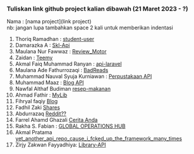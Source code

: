 ### **Tuliskan link github project kalian dibawah (21 Maret 2023 - ?)**  

Nama : [nama project](link project)  
nb: jangan lupa tambahkan space 2 kali untuk memberikan indentasi  

1. Thoriq Ramadhan : [student-user](https://github.com/thoriqramadhan/StudentApi)  
2. Damarazka A : [Skl-Api](https://github.com/Damarazka/skl-api)  
3. Maulana Nur Fawwaz : [Review_Motor](https://github.com/Fawwaz129/review_motor)  
4. Zaidan : [Teemy](https://github.com/firrizq/nahtateem-api)  
5. Akmal Faiq Muhammad Ranyan : [api-laravel](https://github.com/akmlrnyn/api-laravel)  
6. Maulana Ade Fathurrozaqi : [BadReads](https://github.com/maulzzzaqi/BadReads-API)  
7. Muhammad Nauval Syuja Kurniawan : [Perpustakaan API](https://github.com/petelpop/perpustakaan-API.git)  
8. Muhammad Maaz : [Blog API](https://github.com/maazshakeel/skl-2)  
9. Nawfal Althaf Budiman [resep-makanan](https://github.com/Althaf-Budiman/api-resep-makanan)  
10. Ahmad Fathir : [MyLib](https://github.com/Zzfathir/mylib)  
11. Fihryal faqiy [Blog](https://github.com/fihryal/API--Project-Mar-.git)  
12. Fadhil Zaki [Shares](https://github.com/zfadhil/api-blog)  
13. Abdurrazaq [Reddit??](https://github.com/ojaq/redditojaq)  
14. Farrel Ahamd Ghazali [Cerita Anda](https://github.com/farrelahmad/apiproject)      
15. Rakha S. Fabian : [GLOBAL OPERATIONS HUB](https://github.com/rakhasf/API-New)  
16. Akmal Pratama [yet_another_api_repo_cause_i_fcked_up_the_framework_many_times](https://github.com/malpraku/yet_another_api_repo_cause_i_fucked_up_too_much)
17. Zirjy Zakwan Fayyadhiya: [Library-API](https://github.com/Zirjy/Library-api)
